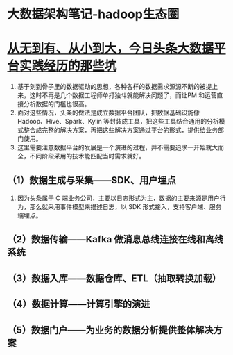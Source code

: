 # 大数据架构笔记-hadoop生态圈


# [从无到有、从小到大，今日头条大数据平台实践经历的那些坑](http://www.yunweipai.com/archives/20517.html)

1. 基于刻到骨子里的数据驱动的思想，各种各样的数据需求源源不断的被提上来，这时不再是几个数据工程师单打独斗就能解决问题了，而让PM 和运营直接分析数据的门槛也很高。
2. 面对这些情况，头条的做法是成立数据平台团队，把数据基础设施像 Hadoop、Hive、Spark、Kylin 等封装成工具，把这些工具结合通用的分析模式整合成完整的解决方案，再把这些解决方案通过平台的形式，提供给业务部门使用。
3. 这里需要注意数据平台的发展是一个演进的过程，并不需要追求一开始就大而全，不同阶段采用的技术能匹配当时需求就好。

## （1）数据生成与采集——SDK、用户埋点
1. 因为头条属于 C 端业务公司，主要以日志形式为主，数据的主要来源是用户行为，那么就采用事件模型来描述日志，以 SDK 形式接入，支持客户端、服务端埋点。

## （2）数据传输——Kafka 做消息总线连接在线和离线系统

## （3）数据入库——数据仓库、ETL（抽取转换加载）

## （4）数据计算——计算引擎的演进

## （5）数据门户——为业务的数据分析提供整体解决方案
